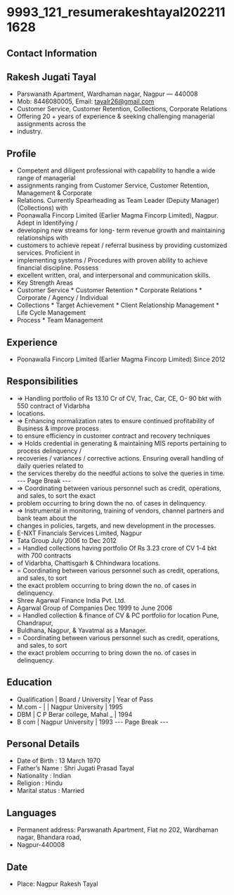 # 9993_121_resumerakeshtayal2022111628

## Contact Information



## Rakesh Jugati Tayal

* Parswanath Apartment, Wardhaman nagar, Nagpur — 440008
* Mob: 8446080005, Email: tayalr26@gmail.com
* Customer Service, Customer Retention, Collections, Corporate Relations
* Offering 20 + years of experience & seeking challenging managerial assignments across the
* industry.


## Profile

* Competent and diligent professional with capability to handle a wide range of managerial
* assignments ranging from Customer Service, Customer Retention, Management & Corporate
* Relations. Currently Spearheading as Team Leader (Deputy Manager) (Collections) with
* Poonawalla Fincorp Limited (Earlier Magma Fincorp Limited), Nagpur. Adept in Identifying /
* developing new streams for long- term revenue growth and maintaining relationships with
* customers to achieve repeat / referral business by providing customized services. Proficient in
* implementing systems / Procedures with proven ability to achieve financial discipline. Possess
* excellent written, oral, and interpersonal and communication skills.
* Key Strength Areas
* Customer Service * Customer Retention * Corporate Relations * Corporate / Agency / Individual
* Collections * Target Achievement * Client Relationship Management * Life Cycle Management
* Process * Team Management


## Experience

* Poonawalla Fincorp Limited (Earlier Magma Fincorp Limited) Since 2012


## Responsibilities

* => Handling portfolio of Rs 13.10 Cr of CV, Trac, Car, CE, O- 90 bkt with 550 contract of Vidarbha
* locations.
* => Enhancing normalization rates to ensure continued profitability of Business & improve process
* to ensure efficiency in customer contract and recovery techniques
* => Holds credential in generating & maintaining MIS reports pertaining to process delinquency /
* recoveries / variances / corrective actions. Ensuring overall handling of daily queries related to
* the services thereby do the needful actions to solve the queries in time.
--- Page Break ---
* => Coordinating between various personnel such as credit, operations, and sales, to sort the exact
* problem occurring to bring down the no. of cases in delinquency.
* => Instrumental in monitoring, training of vendors, channel partners and bank team about the
* changes in policies, targets, and new development in the processes.
* E-NXT Financials Services Limited, Nagpur
* Tata Group July 2006 to Dec 2012
* = Handled collections having portfolio Of Rs 3.23 crore of CV 1-4 bkt with 700 contracts
* of Vidarbha, Chattisgarh & Chhindwara locations.
* = Coordinating between various personnel such as credit, operations, and sales, to sort
* the exact problem occurring to bring down the no. of cases in delinquency.
* Shree Agarwal Finance India Pvt. Ltd.
* Agarwal Group of Companies Dec 1999 to June 2006
* = Handled collection & finance of CV & PC portfolio for location Pune, Chandrapur,
* Buldhana, Nagpur, & Yavatmal as a Manager.
* = Coordinating between various personnel such as credit, operations, and sales, to sort
* the exact problem occurring to bring down the no. of cases in delinquency.


## Education

* Qualification | Board / University | Year of Pass
* M.com - | | Nagpur University | 1995
* DBM | C P Berar college, Mahal _ | 1994
* B com | Nagpur University | 1993
--- Page Break ---


## Personal Details

* Date of Birth : 13 March 1970
* Father’s Name : Shri Jugati Prasad Tayal
* Nationality : Indian
* Religion : Hindu
* Marital status : Married


## Languages

* Permanent address: Parswanath Apartment, Flat no 202, Wardhaman nagar, Bhandara road,
* Nagpur-440008


## Date

* Place: Nagpur Rakesh Tayal

